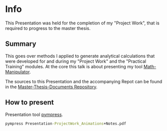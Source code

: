 # Info

This Presentation was held for the completion of my "Project Work", that is required to progress to the master thesis.

## Summary

This goes over methods I applied to generate analytical calculations that were developed for and during my "Project Work" and the "Practical Training" modules.
At the core this talk is about presenting my tool [Math-Manipulator](https://github.com/jonas-kell/math-manipulator).

The sources to this Presentation and the accompanying Repot can be found in the [Master-Thesis-Documents Repository](https://github.com/jonas-kell/master-thesis-documents).

## How to present

Presentation tool [pympress](https://github.com/Cimbali/pympress).

```cmd
pympress Presentation-ProjectWork_Animations+Notes.pdf
```
